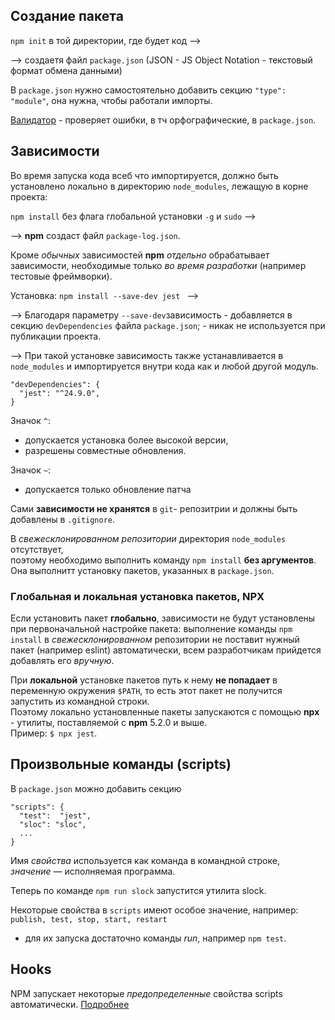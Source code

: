 ## Создание пакета

```npm init``` в той директории, где будет код -->

--> создаетя файл ```package.json``` (JSON - JS Object Notation - текстовый формат обмена данными)

В ```package.json``` нужно самостоятельно добавить секцию ```"type": "module"```,
она нужна, чтобы работали импорты.

[Валидатор](jsonlint.com) - проверяет ошибки, в тч орфографические, в ```package.json```.


##  Зависимости

Во время запуска кода всеб что импортируется, должно быть установлено локально в директорию  ```node_modules```, лежащую в корне проекта:

```npm install``` без флага глобальной установки ```-g``` и ```sudo``` -->

--> **npm** создаст файл ```package-log.json```.  

Кроме *обычных* зависимостей **npm** *отдельно* обрабатывает зависимости, необходимые только *во время разработки* (например тестовые фреймворки).

Установка: ```npm install --save-dev jest ``` -->

--> Благодаря параметру  ```--save-dev```зависимость
     - добавляется в секцию  ```devDependencies``` файла ```package.json```;
     - никак не используется при публикации проекта.

--> При такой установке зависимость также устанавливается в  ```node_modules``` и импортируется внутри кода как и любой другой модуль.

```
"devDependencies": {
  "jest": "^24.9.0",
}
```  
Значок ```^```:
- допускается установка более высокой версии,
- разрешены совместные обновления.

Значок ```~```:
- допускается только обновление патча

Сами **зависимости не хранятся** в ```git```- репозитрии
и должны быть добавлены в ```.gitignore```.  

В *свежесклонированном репозитории* директория  ```node_modules```  отсутствует,  
поэтому необходимо выполнить команду ```npm install``` **без аргументов**.
Она выполнитт установку пакетов, указанных в ```package.json```.

### Глобальная и локальная установка пакетов, NPX

Если установить пакет  **глобально**, зависимости не будут установлены при первоначальной настройке пакета: выполнение команды ```npm install``` в *свежесклонированном* репозитории не поставит нужный пакет (например eslint) автоматически, всем разработчикам прийдется добавлять его *вручную*.  

При **локальной** установке пакетов путь к нему **не попадает** в переменную окружения ```$PATH```, то есть этот пакет не получится запустить из командной строки.  
Поэтому локально установленные пакеты запускаются с помощью **npx**  - утилиты, поставляемой с **npm** 5.2.0 и выше.  
Пример: ```$ npx jest```.  

## Произвольные команды (scripts)

В ```package.json``` можно добавить секцию
```
"scripts": {
  "test":  "jest",
  "sloc": "sloc",
  ...
}
```
Имя *свойства* используется как команда в командной строке,  
*значение* — исполняемая программа.

Теперь по команде ```npm run slock``` запустится утилита slock.

Некоторые свойства в ```scripts``` имеют особое значение, например:  
```publish, test, stop, start, restart```
- для их запуска достаточно команды *run*, например ```npm test```.

## Hooks
NPM запускает некоторые *предопределенные* свойства scripts автоматически.
[Подробнее](https://docs.npmjs.com/misc/scripts)
